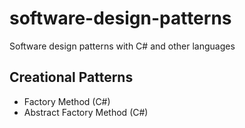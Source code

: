# software-design-patterns
Software design patterns with C# and other languages

## Creational Patterns
- Factory Method (C#)
- Abstract Factory Method (C#)
